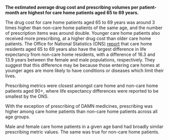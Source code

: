 __The estimated average drug cost and prescribing volumes per patient-month are highest for care home patients aged 65 to 69 years.__

The drug cost for care home patients aged 65 to 69 years was around 3 times higher than non-care home patients of the same age, and the number of prescription items was around double. Younger care home patients also received more prescribing, at a higher drug cost than older care home patients. The Office for National Statistics (ONS) [report](https://www.ons.gov.uk/peoplepopulationandcommunity/birthsdeathsandmarriages/lifeexpectancies/articles/lifeexpectancyincarehomesenglandandwales/2021to2022) that care home residents aged 65 to 69 years also have the largest difference in life expectancy from non-care home residents, with a difference of 16.3 and 13.9 years between the female and male populations, respectively. They suggest that this difference may be because those entering care homes at younger ages are more likely to have conditions or diseases which limit their lives.

Prescribing metrics were closest amongst care home and non-care home patients aged 90+, where life expectancy differences were reported to be smallest by the ONS.

With the exception of prescribing of DAMN medicines, prescribing was higher among care home patients than non-care home patients across all age groups.

Male and female care home patients in a given age band had broadly similar prescribing metric values. The same was true for non-care home patients.
